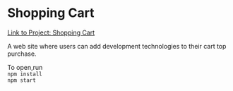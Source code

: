# Shopping Cart
<a href="https://www.theodinproject.com/paths/full-stack-ruby-on-rails/courses/javascript/lessons/shopping-cart">Link to Project: Shopping Cart</a>

<p>A web site where users can add development technologies to their cart top purchase.</p>

<p>To open,run<br />
<code>npm install</code><br />
<code>npm start</code>
</p>
